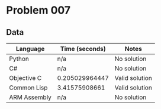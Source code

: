 # Problem 007
## Data 
| Language | Time (seconds) | Notes |
| --- | --- | --- |
| Python | n/a | No solution | 
| C# | n/a | No solution | 
| Objective C | 0.205029964447 | Valid solution | 
| Common Lisp | 3.41575908661 | Valid solution | 
| ARM Assembly | n/a | No solution | 
